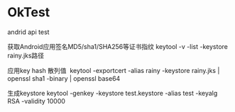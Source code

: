# OkTest
andrid api test


获取Android应用签名MD5/sha1/SHA256等证书指纹
keytool -v -list -keystore  rainy.jks路径

应用key hash 散列值
 keytool -exportcert -alias rainy -keystore rainy.jks | openssl sha1 -binary | openssl base64

生成keystore
keytool -genkey -keystore test.keystore  -alias test -keyalg RSA -validity 10000
